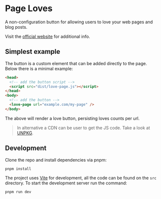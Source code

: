 # Page Loves

A non-configuration button for allowing users to love your web pages and blog posts.

Visit the [official website](https://www.lovepage.one/) for additional info.

## Simplest example

The button is a custom element that can be added directly to the page. Below there is a minimal example:

```html
<head>
  <!-- add the button script -->
  <script src="dist/love-page.js"></script>
</head>
<body>
  <!-- add the button -->
  <love-page url="example.com/my-page" />
</body>
```

The above will render a love button, persisting loves counts per url.

> In alternative a CDN can be user to get the JS code. Take a look at [UNPKG](https://unpkg.com/).

## Development

Clone the repo and install dependencies via pnpm:

```
pnpm install
```

The project uses [Vite](https://vitejs.dev/) for development, all the code can be found on the `src` directory. To start 
the development server run the command:

```
pnpm run dev
```
